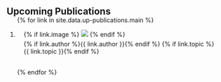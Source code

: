 <h2 id="up-publications" style="margin: 2px 0px -15px;">Upcoming Publications</h2>

<div class="publications">
<ol class="bibliography">

{% for link in site.data.up-publications.main %}

<li>
<div class="pub-row">
  <div class="col-sm-3 abbr" style="position: relative;padding-right: 15px;padding-left: 15px;">
    {% if link.image %} 
    <img src="{{ link.image }}" class="teaser img-fluid z-depth-1" style="width=100;height=40%">
    {% endif %}
    <div style="display: flex; flex-wrap: wrap; margin-top: 5px;">
      {% if link.author %}  
        <div class="badge">{{ link.author }}</div>
      {% endif %}
      {% if link.topic %} 
        <div class="badge">{{ link.topic }}</div>
      {% endif %}
    </div>
  </div>
</div>
</li>

<br>

{% endfor %}

</ol>
</div>

